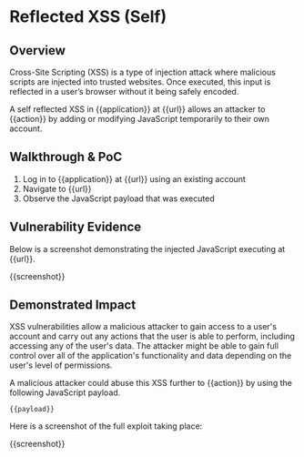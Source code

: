 # Reflected XSS (Self)

## Overview

Cross-Site Scripting (XSS) is a type of injection attack where malicious scripts are injected into trusted websites. Once executed, this input is reflected in a user’s browser without it being safely encoded. 

A self reflected XSS in {{application}} at {{url}} allows an attacker to {{action}} by adding or modifying JavaScript temporarily to their own account.

## Walkthrough & PoC

1. Log in to {{application}} at {{url}} using an existing account
1. Navigate to {{url}}
1. Observe the JavaScript payload that was executed

## Vulnerability Evidence

Below is a screenshot demonstrating the injected JavaScript executing at {{url}}.

{{screenshot}}

## Demonstrated Impact

XSS vulnerabilities allow a malicious attacker to gain access to a user's account and carry out any actions that the user is able to perform, including accessing any of the user's data. The attacker might be able to gain full control over all of the application's functionality and data depending on the user's level of permissions.

A malicious attacker could abuse this XSS further to {{action}} by using the following JavaScript payload.

```
{{payload}}
```

Here is a screenshot of the full exploit taking place:

{{screenshot}}


